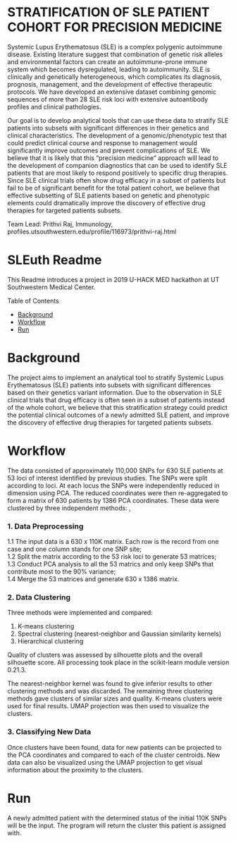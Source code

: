# STRATIFICATION OF SLE PATIENT COHORT FOR PRECISION MEDICINE

Systemic Lupus Erythematosus (SLE) is a complex polygenic autoimmune disease. Existing literature suggest that combination of genetic risk alleles and environmental factors can create an autoimmune-prone immune system which becomes dysregulated, leading to autoimmunity. SLE is clinically and genetically heterogeneous, which complicates its diagnosis, prognosis, management, and the development of effective therapeutic protocols. We have developed an extensive dataset combining genomic sequences of more than 28 SLE risk loci with extensive autoantibody profiles and clinical pathologies. 

Our goal is to develop analytical tools that can use these data to stratify SLE patients into subsets with significant differences in their genetics and clinical characteristics. The development of a genomic/phenotypic test that could predict clinical course and response to management would significantly improve outcomes and prevent complications of SLE. We believe that it is likely that this “precision medicine” approach will lead to the development of companion diagnostics that can be used to identify SLE patients that are most likely to respond positively to specific drug therapies. Since SLE clinical trials often show drug efficacy in a subset of patients but fail to be of significant benefit for the total patient cohort, we believe that effective subsetting of SLE patients based on genetic and phenotypic elements could dramatically improve the discovery of effective drug therapies for targeted patients subsets.

Team Lead: Prithvi Raj, Immunology, profiles.utsouthwestern.edu/profile/116973/prithvi-raj.html  


# SLEuth Readme
This Readme introduces a project in 2019 U-HACK MED hackathon at UT Southwestern Medical Center. 

Table of Contents

- [Background](#Background)
- [Workflow](#Workflow)
- [Run](#Run)

# Background
The project aims to implement an analytical tool to stratify Systemic Lupus Erythematosus (SLE) patients into subsets with significant differences based on their genetics variant information. Due to the observation in SLE clinical trials that drug efficacy is often seen in a subset of patients instead of the whole cohort, we believe that this stratification strategy could predict the potential clinical outcomes of a newly admitted SLE patient, and improve the discovery of effective drug therapies for targeted patients subsets. 


# Workflow  
The data consisted of approximately 110,000 SNPs for 630 SLE patients at 53 loci of interest identified by previous studies. The SNPs were split according to loci. At each locus the SNPs were independently reduced in dimension using PCA. The reduced coordinates were then re-aggregated to form a matrix of 630 patients by 1386 PCA coordinates. These data were clustered by three independent methods: , 

### 1. Data Preprocessing  
1.1 The input data is a 630 x 110K matrix. Each row is the record from one case and one column stands for one SNP site;  
1.2 Split the matrix according to the 53 risk loci to generate 53 matrices;   
1.3 Conduct PCA analysis to all the 53 matrics and only keep SNPs that contribute most to the 90% variance;   
1.4 Merge the 53 matrices and generate 630 x 1386 matrix.  
### 2. Data Clustering  

Three methods were implemented and compared: 

1. K-means clustering
1. Spectral clustering (nearest-neighbor and Gaussian similarity kernels)
1. Hierarchical clustering

Quality of clusters was assessed by silhouette plots and the overall silhouette score. All processing took place in the scikit-learn module version 0.21.3. 

The nearest-neighbor kernel was found to give inferior results to other clustering methods and was discarded. The remaining three clustering methods gave clusters of similar sizes and quality. K-means clusters were used for final results. UMAP projection was then used to visualize the clusters. 

### 3. Classifying New Data
Once clusters have been found, data for new patients can be projected to the PCA coordinates and compared to each of the cluster centroids. New data can also be visualized using the UMAP projection to get visual information about the proximity to the clusters. 


# Run  
A newly admitted patient with the determined status of the initial 110K SNPs will be the input. The program will return the cluster this patient is assigned with.
